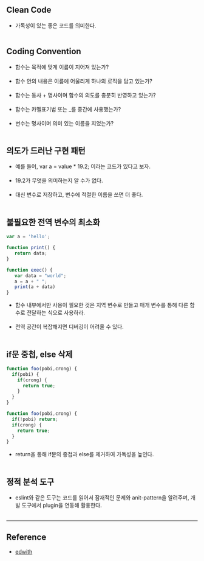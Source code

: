 Clean Code
----------

-	가독성이 있는 좋은 코드를 의미한다.<br><br>

Coding Convention
-----------------

-	함수는 목적에 맞게 이름이 지어져 있는가?<br><br>
-	함수 안의 내용은 이름에 어울리게 하나의 로직을 담고 있는가?<br><br>
-	함수는 동사 + 명사이며 함수의 의도를 충분히 반영하고 있는가?<br><br>
-	함수는 카멜표기법 또는 _를 중간에 사용했는가?<br><br>
-	변수는 명사이며 의미 있는 이름을 지었는가?<br><br>

의도가 드러난 구현 패턴
-----------------------

-	예를 들어, var a = value * 19.2; 이라는 코드가 있다고 보자.<br><br>
-	19.2가 무엇을 의미하는지 알 수가 없다.<br><br>
-	대신 변수로 저장하고, 변수에 적절한 이름을 쓰면 더 좋다.<br><br>

불필요한 전역 변수의 최소화<br>
-------------------------------

```javascript
var a = 'hello';

function print() {
   return data;
}

function exec() {
   var data = "world";
   a = a + " ";
   print(a + data)
}
```

-	함수 내부에서만 사용이 필요한 것은 지역 변수로 만들고 매개 변수를 통해 다른 함수로 전달하는 식으로 사용하라.<br><br>
-	전역 공간이 복잡해지면 디버깅이 어려울 수 있다.<br><br>

if문 중첩, else 삭제
--------------------

```javascript
function foo(pobi,crong) {
  if(pobi) {
    if(crong) {
      return true;
    }
  }
}

function foo(pobi,crong) {
  if(!pobi) return;
  if(crong) {
    return true;
  }
}
```

-	return을 통해 if문의 중첩과 else를 제거하여 가독성을 높인다.<br><br>

정적 분석 도구
--------------

-	eslint와 같은 도구는 코드를 읽어서 잠재적인 문제와 anit-pattern을 알려주며, 개발 도구에서 plugin을 연동해 활용한다.<br><br>

---

Reference
---------

-	[edwith](https://www.edwith.org/boostcourse-web/lecture/16786/)
